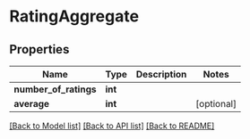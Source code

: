 # RatingAggregate

## Properties
Name | Type | Description | Notes
------------ | ------------- | ------------- | -------------
**number_of_ratings** | **int** |  | 
**average** | **int** |  | [optional] 

[[Back to Model list]](../README.md#documentation-for-models) [[Back to API list]](../README.md#documentation-for-api-endpoints) [[Back to README]](../README.md)


